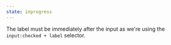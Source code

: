 ```yaml
---
state: inprogress
---
```

The label must be immediately after the input as we're using the `input:checked + label` selector.